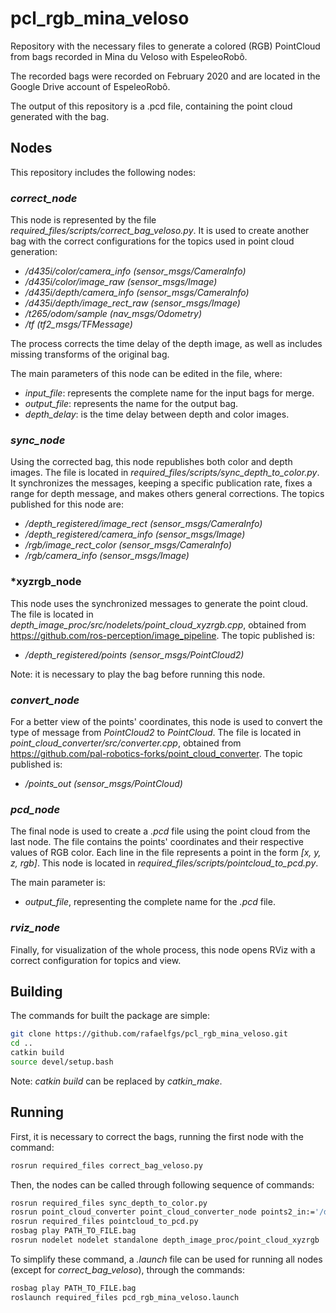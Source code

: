 # pcl_rgb_mina_veloso

Repository with the necessary files to generate a colored (RGB) PointCloud from bags recorded in Mina du Veloso with EspeleoRobô.

The recorded bags were recorded on February 2020 and are located in the Google Drive account of EspeleoRobô.

The output of this repository is a .pcd file, containing the point cloud generated with the bag.


## Nodes

This repository includes the following nodes:


### *correct_node*

This node is represented by the file *required_files/scripts/correct_bag_veloso.py*. It is used to create another bag with the correct configurations for the topics used in point cloud generation:

* */d435i/color/camera_info (sensor_msgs/CameraInfo)*
* */d435i/color/image_raw (sensor_msgs/Image)*
* */d435i/depth/camera_info (sensor_msgs/CameraInfo)*
* */d435i/depth/image_rect_raw (sensor_msgs/Image)*
* */t265/odom/sample (nav_msgs/Odometry)*
* */tf (tf2_msgs/TFMessage)*

The process corrects the time delay of the depth image, as well as includes missing transforms of the original bag.

The main parameters of this node can be edited in the file, where:

* *input_file*: represents the complete name for the input bags for merge.
* *output_file*: represents the name for the output bag.
* *depth_delay*: is the time delay between depth and color images.


### *sync_node*

Using the corrected bag, this node republishes both color and depth images. The file is located in *required_files/scripts/sync_depth_to_color.py*. It synchronizes the messages, keeping a specific publication rate, fixes a range for depth message, and makes others general corrections. The topics published for this node are:

* */depth_registered/image_rect (sensor_msgs/CameraInfo)*
* */depth_registered/camera_info (sensor_msgs/Image)*
* */rgb/image_rect_color (sensor_msgs/CameraInfo)*
* */rgb/camera_info (sensor_msgs/Image)*


### *xyzrgb_node

This node uses the synchronized messages to generate the point cloud. The file is located in *depth_image_proc/src/nodelets/point_cloud_xyzrgb.cpp*, obtained from https://github.com/ros-perception/image_pipeline. The topic published is:

* */depth_registered/points (sensor_msgs/PointCloud2)*

Note: it is necessary to play the bag before running this node.


### *convert_node*

For a better view of the points' coordinates, this node is used to convert the type of message from *PointCloud2* to *PointCloud*. The file is located in *point_cloud_converter/src/converter.cpp*, obtained from https://github.com/pal-robotics-forks/point_cloud_converter. The topic published is: 

* */points_out (sensor_msgs/PointCloud)*


### *pcd_node*

The final node is used to create a *.pcd* file using the point cloud from the last node. The file contains the points' coordinates and their respective values of RGB color. Each line in the file represents a point in the form *[x, y, z, rgb]*. This node is located in *required_files/scripts/pointcloud_to_pcd.py*.

The main parameter is:

* *output_file*, representing the complete name for the *.pcd* file.


### *rviz_node*

Finally, for visualization of the whole process, this node opens RViz with a correct configuration for topics and view.


## Building

The commands for built the package are simple:

```bash
git clone https://github.com/rafaelfgs/pcl_rgb_mina_veloso.git
cd ..
catkin build
source devel/setup.bash
```

Note: *catkin build* can be replaced by *catkin_make*.


## Running

First, it is necessary to correct the bags, running the first node with the command:

```bash
rosrun required_files correct_bag_veloso.py
```

Then, the nodes can be called through following sequence of commands:

```bash
rosrun required_files sync_depth_to_color.py
rosrun point_cloud_converter point_cloud_converter_node points2_in:='/depth_registered/points'
rosrun required_files pointcloud_to_pcd.py
rosbag play PATH_TO_FILE.bag
rosrun nodelet nodelet standalone depth_image_proc/point_cloud_xyzrgb
```

To simplify these command, a *.launch* file can be used for running all nodes (except for *correct_bag_veloso*), through the commands:

```bash
rosbag play PATH_TO_FILE.bag
roslaunch required_files pcd_rgb_mina_veloso.launch 
```
